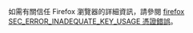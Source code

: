 如需有關信任 Firefox 瀏覽器的詳細資訊，請參閱 [firefox SEC_ERROR_INADEQUATE_KEY_USAGE 憑證錯誤](xref:security/enforcing-ssl#trust-ff)。